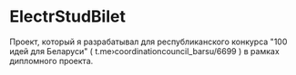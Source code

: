 # ElectrStudBilet
Проект, который я разрабатывал для республиканского конкурса "100 идей для Беларуси" ( t.me›coordinationcouncil_barsu/6699 ) в рамках дипломного проекта. 
